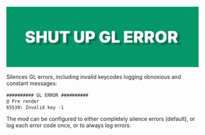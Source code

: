 <p align="center">
    <img alt="Shut Up GL Error" src="https://github.com/JamCoreModding/shut-up-gl-error/blob/1.20.1/banner.png?raw=true" />
<p align="center">

Silences GL errors, including invalid keycodes logging obnoxious and constant messages:

```
########## GL ERROR ##########
@ Pre render
65539: Invalid key -1
```

The mod can be configured to either completely silence errors (default), or log each error code once, or to always log errors.

